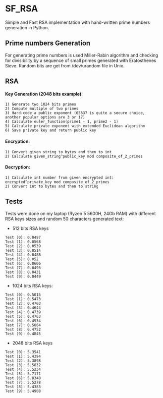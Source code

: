 # SF_RSA
Simple and Fast RSA implementation with hand-written prime numbers generation in Python.
## Prime numbers Generation
For generating prime numbers is used Miller-Rabin algorithm and checking for divisibility by a sequence of small primes generated with Eratosthenes Sieve. Random bits are get from /dev/urandom file in Unix.
## RSA
#### Key Generation (2048 bits example):
```
1) Generate two 1024 bits primes
2) Compute multiple of two primes
3) Hard-code a public exponent (65537 is quite a secure choice, another popular options are 3 or 17)
4) Calculate euler_function(prime1 - 1, prime2 - 1)
5) Calculate private exponent with extended Euclidean algorithm
6) Save private key and return public key
```
#### Encryption:
```
1) Convert given string to bytes and then to int
2) Calculate given_string^public_key mod composite_of_2_primes
```
#### Decryption:
```
1) Calculate int number from given encrypted int: encrypted^private_key mod composite_of_2_primes
2) Convert int to bytes and then to string
```
## Tests
Tests were done on my laptop (Ryzen 5 5600H, 24Gb RAM) with different RSA keys sizes and random 50 characters generated text:
* 512 bits RSA keys
```
Test (0): 0.0497
Test (1): 0.0568
Test (2): 0.0539
Test (3): 0.0514
Test (4): 0.0488
Test (5): 0.052
Test (6): 0.0666
Test (7): 0.0493
Test (8): 0.0431
Test (9): 0.0449
```
* 1024 bits RSA keys:
```
Test (0): 0.5015
Test (1): 0.5473
Test (2): 0.4703
Test (3): 0.4644
Test (4): 0.4739
Test (5): 0.4763
Test (6): 0.4934
Test (7): 0.5064
Test (8): 0.4752
Test (9): 0.4845
```
* 2048 bits RSA keys
```
Test (0): 5.3541
Test (1): 5.4394
Test (2): 5.3898
Test (3): 5.5832
Test (4): 5.5234
Test (5): 5.7171
Test (6): 5.8348
Test (7): 5.5278
Test (8): 5.4383
Test (9): 5.4908
```

